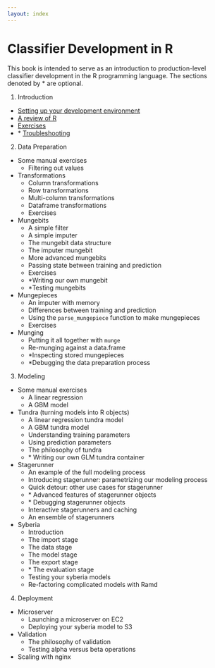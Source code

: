 ```yaml
---
layout: index
---
```



Classifier Development in R
======

This book is intended to serve as an introduction to production-level classifier
development in the R programming language. The sections denoted by \* are optional.

1. Introduction
  - [Setting up your development environment](introduction/setting_up_your_development_environment.html)
  - [A review of R](introduction/review_of_R.html)
  - [Exercises](introduction/review_quiz.html)
  - \* [Troubleshooting](introduction/troubleshooting.html)

2. Data Preparation
  - Some manual exercises
    - Filtering out values
  - Transformations
    - Column transformations
    - Row transformations
    - Multi-column transformations
    - Dataframe transformations
    - Exercises 
  - Mungebits
    - A simple filter
    - A simple imputer
    - The mungebit data structure
    - The imputer mungebit
    - More advanced mungebits
    - Passing state between training and prediction
    - Exercises 
    - \*Writing our own mungebit
    - \*Testing mungebits
  - Mungepieces
    - An imputer with memory
    - Differences between training and prediction
    - Using the `parse_mungepiece` function to make mungepieces
    - Exercises
  - Munging
    - Putting it all together with `munge`
    - Re-munging against a data.frame
    - \*Inspecting stored mungepieces
    - \*Debugging the data preparation process

3. Modeling
  - Some manual exercises
    - A linear regression
    - A GBM model
  - Tundra (turning models into R objects)
    - A linear regression tundra model
    - A GBM tundra model
    - Understanding training parameters
    - Using prediction parameters
    - The philosophy of tundra
    - \* Writing our own GLM tundra container
  - Stagerunner
    - An example of the full modeling process
    - Introducing stagerunner: parametrizing our modeling process
    - Quick detour: other use cases for stagerunner
    - \* Advanced features of stagerunner objects
    - \* Debugging stagerunner objects
    - Interactive stagerunners and caching
    - An ensemble of stagerunners
  - Syberia
    - Introduction
    - The import stage
    - The data stage
    - The model stage
    - The export stage
    - \* The evaluation stage
    - Testing your syberia models
    - Re-factoring complicated models with Ramd

4. Deployment
  - Microserver
    - Launching a microserver on EC2
    - Deploying your syberia model to S3
  - Validation
    - The philosophy of validation
    - Testing alpha versus beta operations
  - Scaling with nginx

